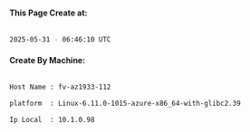
   
#### This Page Create at:

```bash

2025-05-31 - 06:46:10 UTC

```

#### Create By Machine:

```bash

Host Name : fv-az1933-112

platform  : Linux-6.11.0-1015-azure-x86_64-with-glibc2.39

Ip Local  : 10.1.0.98

```

